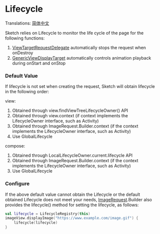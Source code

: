 # Lifecycle

Translations: [简体中文](lifecycle_zh.md)

Sketch relies on Lifecycle to monitor the life cycle of the page for the following functions:

1. [ViewTargetRequestDelegate] automatically stops the request when onDestroy
2. [GenericViewDisplayTarget] automatically controls animation playback during onStart and onStop

### Default Value

If lifecycle is not set when creating the request, Sketch will obtain lifecycle in the following
order:

view:

1. Obtained through view.findViewTreeLifecycleOwner() API
2. Obtained through view.context (if context implements the LifecycleOwner interface, such as
   Activity)
3. Obtained through ImageRequest.Builder.context (if the context implements the LifecycleOwner
   interface, such as Activity)
4. Use GlobalLifecycle

compose:

1. Obtained through LocalLifecycleOwner.current.lifecycle API
2. Obtained through ImageRequest.Builder.context (if the context implements the LifecycleOwner
   interface, such as Activity)
3. Use GlobalLifecycle

### Configure

If the above default value cannot obtain the Lifecycle or the default obtained Lifecycle does not
meet your needs, [ImageRequest].Builder also provides the lifecycle() method for setting the
lifecycle, as follows:

```kotlin
val lifecycle = LifecycleRegistry(this)
imageView.displayImage("https://www.example.com/image.gif") {
    lifecycle(lifecycle)
}
```

[ImageRequest]: ../../sketch-core/src/main/kotlin/com/github/panpf/sketch/request/ImageRequest.kt

[ViewTargetRequestDelegate]: ../../sketch-core/src/main/kotlin/com/github/panpf/sketch/request/internal/RequestDelegate.kt

[GenericViewDisplayTarget]: ../../sketch-core/src/main/kotlin/com/github/panpf/sketch/target/GenericViewDisplayTarget.kt
